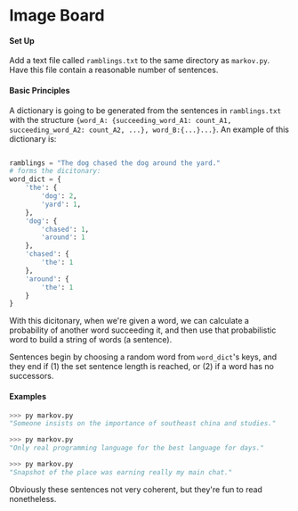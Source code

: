 # Image Board

#### Set Up
Add a text file called `ramblings.txt` to the same directory as `markov.py`. Have this file contain a reasonable number of sentences.

#### Basic Principles
A dictionary is going to be generated from the sentences in `ramblings.txt` with the structure `{word_A: {succeeding_word_A1: count_A1, succeeding_word_A2: count_A2, ...}, word_B:{...}...}`. An example of this dictionary is:
```python

ramblings = "The dog chased the dog around the yard."
# forms the dicitonary:
word_dict = {
    'the': {
        'dog': 2,
        'yard': 1,
    },
    'dog': {
        'chased': 1,
        'around': 1
    },
    'chased': {
        'the': 1
    },
    'around': {
        'the': 1
    }
}
```
With this dicitonary, when we're given a word, we can calculate a probability of another word succeeding it, and then use that probabilistic word to build a string of words (a sentence).

Sentences begin by choosing a random word from `word_dict`'s keys, and they end if (1) the set sentence length is reached, or (2) if a word has no successors.

#### Examples
```python
>>> py markov.py
"Someone insists on the importance of southeast china and studies."

>>> py markov.py
"Only real programming language for the best language for days."

>>> py markov.py
"Snapshot of the place was earning really my main chat."
```

Obviously these sentences not very coherent, but they're fun to read nonetheless.
